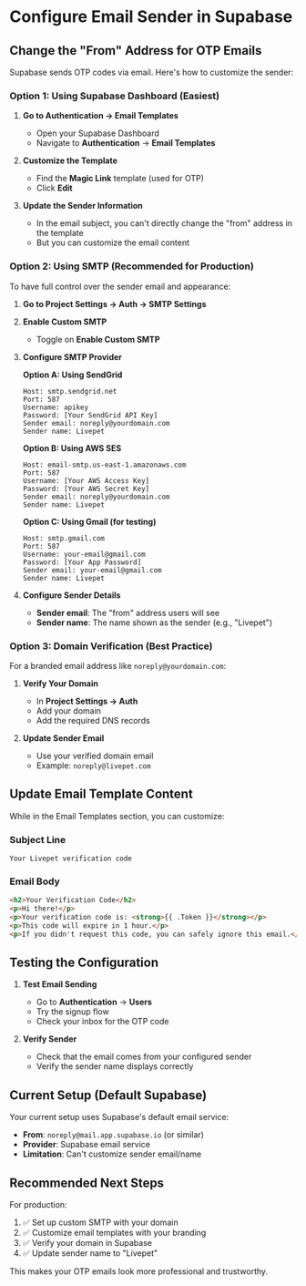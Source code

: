 # Configure Email Sender in Supabase

## Change the "From" Address for OTP Emails

Supabase sends OTP codes via email. Here's how to customize the sender:

### Option 1: Using Supabase Dashboard (Easiest)

1. **Go to Authentication → Email Templates**
   - Open your Supabase Dashboard
   - Navigate to **Authentication** → **Email Templates**

2. **Customize the Template**
   - Find the **Magic Link** template (used for OTP)
   - Click **Edit**

3. **Update the Sender Information**
   - In the email subject, you can't directly change the "from" address in the template
   - But you can customize the email content

### Option 2: Using SMTP (Recommended for Production)

To have full control over the sender email and appearance:

1. **Go to Project Settings → Auth → SMTP Settings**

2. **Enable Custom SMTP**
   - Toggle on **Enable Custom SMTP**
   
3. **Configure SMTP Provider**

   **Option A: Using SendGrid**
   ```
   Host: smtp.sendgrid.net
   Port: 587
   Username: apikey
   Password: [Your SendGrid API Key]
   Sender email: noreply@yourdomain.com
   Sender name: Livepet
   ```

   **Option B: Using AWS SES**
   ```
   Host: email-smtp.us-east-1.amazonaws.com
   Port: 587
   Username: [Your AWS Access Key]
   Password: [Your AWS Secret Key]
   Sender email: noreply@yourdomain.com
   Sender name: Livepet
   ```

   **Option C: Using Gmail (for testing)**
   ```
   Host: smtp.gmail.com
   Port: 587
   Username: your-email@gmail.com
   Password: [Your App Password]
   Sender email: your-email@gmail.com
   Sender name: Livepet
   ```

4. **Configure Sender Details**
   - **Sender email**: The "from" address users will see
   - **Sender name**: The name shown as the sender (e.g., "Livepet")

### Option 3: Domain Verification (Best Practice)

For a branded email address like `noreply@yourdomain.com`:

1. **Verify Your Domain**
   - In **Project Settings → Auth**
   - Add your domain
   - Add the required DNS records

2. **Update Sender Email**
   - Use your verified domain email
   - Example: `noreply@livepet.com`

## Update Email Template Content

While in the Email Templates section, you can customize:

### Subject Line
```
Your Livepet verification code
```

### Email Body
```html
<h2>Your Verification Code</h2>
<p>Hi there!</p>
<p>Your verification code is: <strong>{{ .Token }}</strong></p>
<p>This code will expire in 1 hour.</p>
<p>If you didn't request this code, you can safely ignore this email.</p>
```

## Testing the Configuration

1. **Test Email Sending**
   - Go to **Authentication** → **Users**
   - Try the signup flow
   - Check your inbox for the OTP code

2. **Verify Sender**
   - Check that the email comes from your configured sender
   - Verify the sender name displays correctly

## Current Setup (Default Supabase)

Your current setup uses Supabase's default email service:
- **From**: `noreply@mail.app.supabase.io` (or similar)
- **Provider**: Supabase email service
- **Limitation**: Can't customize sender email/name

## Recommended Next Steps

For production:
1. ✅ Set up custom SMTP with your domain
2. ✅ Customize email templates with your branding
3. ✅ Verify your domain in Supabase
4. ✅ Update sender name to "Livepet"

This makes your OTP emails look more professional and trustworthy.


